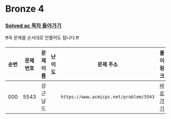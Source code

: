 # Bronze 4

### [Solved ac 목차 돌아가기](../../README.md)

❗️❗️꼭 문제를 순서대로 안풀어도 됩니다.❗️❗️

| 순번  | 문제번호 | 문제이름 |                                 난이도                                 |                   문제 주소                    | 풀이링크                      | 상태  |
|:---:|:----:|:----:|:-------------------------------------------------------------------:|:------------------------------------------:|:--------------------------|:---------:|
| 000 | 5543 | 상근날드 | <img src ="https://static.solved.ac/tier_small/2.svg" width = "15"> | ```https://www.acmicpc.net/problem/5543``` | [바로 가기](./상근날드/README.md) | ![DONE](https://img.shields.io/badge/DONE-brightgreen)|